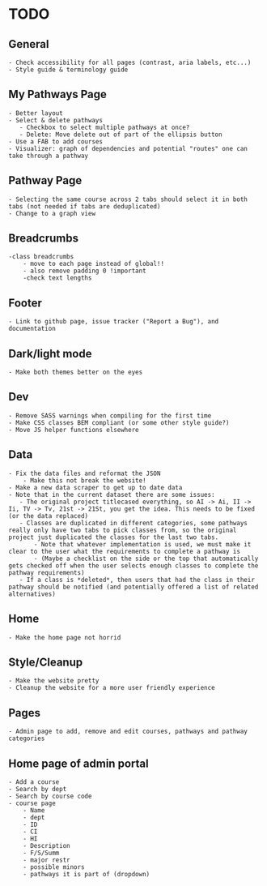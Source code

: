 # TODO

## General
    - Check accessibility for all pages (contrast, aria labels, etc...)
    - Style guide & terminology guide

## My Pathways Page
    - Better layout
    - Select & delete pathways
       - Checkbox to select multiple pathways at once?
       - Delete: Move delete out of part of the ellipsis button
    - Use a FAB to add courses
    - Visualizer: graph of dependencies and potential "routes" one can take through a pathway

## Pathway Page
    - Selecting the same course across 2 tabs should select it in both tabs (not needed if tabs are deduplicated)
    - Change to a graph view

## Breadcrumbs
    -class breadcrumbs
        - move to each page instead of global!!
        - also remove padding 0 !important
        -check text lengths

## Footer
    - Link to github page, issue tracker ("Report a Bug"), and documentation

## Dark/light mode
    - Make both themes better on the eyes

## Dev
    - Remove SASS warnings when compiling for the first time
    - Make CSS classes BEM compliant (or some other style guide?)
    - Move JS helper functions elsewhere

## Data
    - Fix the data files and reformat the JSON
        - Make this not break the website!
    - Make a new data scraper to get up to date data
    - Note that in the current dataset there are some issues:
       - The original project titlecased everything, so AI -> Ai, II -> Ii, TV -> Tv, 21st -> 21St, you get the idea. This needs to be fixed (or the data replaced)
       - Classes are duplicated in different categories, some pathways really only have two tabs to pick classes from, so the original project just duplicated the classes for the last two tabs.
           - Note that whatever implementation is used, we must make it clear to the user what the requirements to complete a pathway is
           - (Maybe a checklist on the side or the top that automatically gets checked off when the user selects enough classes to complete the pathway requirements)
       - If a class is *deleted*, then users that had the class in their pathway should be notified (and potentially offered a list of related alternatives)

## Home
    - Make the home page not horrid

## Style/Cleanup
    - Make the website pretty
    - Cleanup the website for a more user friendly experience

## Pages
    - Admin page to add, remove and edit courses, pathways and pathway categories


## Home page of admin portal
    - Add a course
    - Search by dept
    - Search by course code
    - course page
        - Name
        - dept
        - ID
        - CI
        - HI
        - Description
        - F/S/Summ
        - major restr
        - possible minors
        - pathways it is part of (dropdown)
